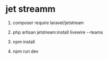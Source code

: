 
jet streamm
============

1. composer require laravel/jetstream

2. php artisan jetstream:install livewire --teams

3. npm install

4. npm run dev
